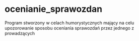 # ocenianie_sprawozdan
Program stworzony w celach humorystycznych mający na celu upozorowanie sposobu oceniania sprawozdań przez jednego z prowadzących
